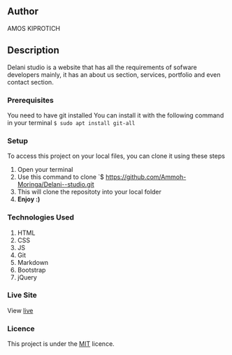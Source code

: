 ## Author
AMOS KIPROTICH
## Description
Delani studio is a website that has all the requirements of sofware developers mainly, it has an about us section, services, portfolio and even contact section.
### Prerequisites
You need to have git installed
You can install it with the following command in your terminal
`$ sudo apt install git-all`
### Setup
To access this project on your local files, you can clone it using these steps
1. Open your terminal
1. Use this command to clone `$ https://github.com/Ammoh-Moringa/Delani--studio.git
1. This will clone the repositoty into your local folder
1. __Enjoy :)__
### Technologies Used
1. HTML
2. CSS
3. JS
4. Git
5. Markdown
6. Bootstrap
7. jQuery
### Live Site
View [live]()
### Licence
This project is under the  [MIT](LICENSE) licence.